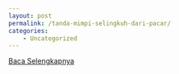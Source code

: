 ```yaml
---
layout: post
permalink: /tanda-mimpi-selingkuh-dari-pacar/
categories:
    - Uncategorized
---
```


[Baca Selengkapnya](/07)